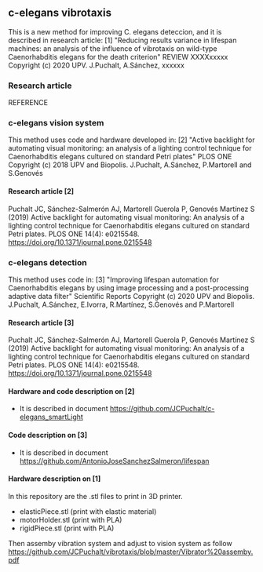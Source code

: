 ## c-elegans vibrotaxis
This is a new method for improving C. elegans deteccion, and it is described in research article:
[1] "Reducing results variance in lifespan machines: an analysis of the influence of vibrotaxis on wild-type Caenorhabditis elegans for the death criterion" REVIEW XXXXxxxxx
Copyright (c) 2020 UPV. J.Puchalt, A.Sánchez, xxxxxx
### Research article
REFERENCE

### c-elegans vision system
This method uses code and hardware developed in:
[2] "Active backlight for automating visual monitoring: an analysis of a lighting
control technique for Caenorhabditis elegans cultured on standard Petri plates" PLOS ONE
Copyright (c) 2018 UPV and Biopolis. J.Puchalt, A.Sánchez, P.Martorell and S.Genovés

#### Research article [2]
Puchalt JC, Sánchez-Salmerón AJ, Martorell Guerola P, Genovés Martínez S (2019) Active backlight for automating visual monitoring: An analysis of a lighting control technique for Caenorhabditis elegans cultured on standard Petri plates. PLOS ONE 14(4): e0215548. https://doi.org/10.1371/journal.pone.0215548

### c-elegans detection
This method uses code in:
[3] "Improving lifespan automation for Caenorhabditis elegans by using image processing and a post-processing adaptive data filter" Scientific Reports
Copyright (c) 2020 UPV and Biopolis. J.Puchalt, A.Sánchez, E.Ivorra, R.Martínez, S.Genovés and P.Martorell

#### Research article [3]
Puchalt JC, Sánchez-Salmerón AJ, Martorell Guerola P, Genovés Martínez S (2019) Active backlight for automating visual monitoring: An analysis of a lighting control technique for Caenorhabditis elegans cultured on standard Petri plates. PLOS ONE 14(4): e0215548. https://doi.org/10.1371/journal.pone.0215548

#### Hardware and code description on [2]
* It is described in document https://github.com/JCPuchalt/c-elegans_smartLight

#### Code description on [3]
* It is described in document https://github.com/AntonioJoseSanchezSalmeron/lifespan

#### Hardware description on [1]
In this repository are the .stl files to print in 3D printer. 
* elasticPiece.stl (print with elastic material)
* motorHolder.stl (print with PLA)
* rigidPiece.stl (print with PLA)

Then assemby vibration system and adjust to vision system as follow https://github.com/JCPuchalt/vibrotaxis/blob/master/Vibrator%20assemby.pdf
